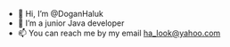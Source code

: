 - 👋 Hi, I’m @DoganHaluk
- 🌱 I’m a junior Java developer
- 📫 You can reach me by my email ha_look@yahoo.com

<!---
DoganHaluk/DoganHaluk is a ✨ special ✨ repository because its `README.md` (this file) appears on your GitHub profile.
You can click the Preview link to take a look at your changes.
--->
